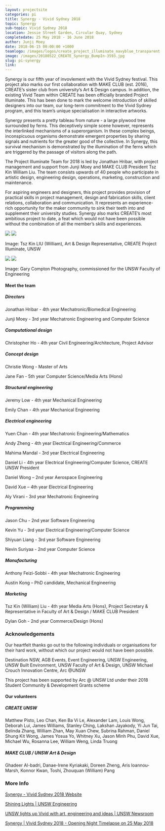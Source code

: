 ```yaml
---
layout: projectsite
categories: pi
title: Synergy - Vivid Sydney 2018
topic: Synergy
sub-topic: Vivid Sydney 2018
location: Jessie Street Garden, Circular Quay, Sydney
completedate: 25 May 2018 - 16 June 2018
author: Junji Moey
date: 2018-06-15 00:00:00 +1000
teamlogo: /images/logos/create_project_illuminate_navyblue_transparent.png
image: /images/20180522_CREATE_Synergy_BumpIn-3593.jpg
slug: pi-synergy
link:
---
```


Synergy is our fifth year of invovlement with the Vivid Sydney festival. This project also marks our first collaboration with MAKE CLUB (est. 2016), CREATE’s sister club from university’s Art & Design campus. In addition, the existing Vivid Team within CREATE has been officially branded Project Illuminate. This has been done to mark the welcome introduction of skilled designers into our team, our long-term commitment to the Vivid Sydney program, and this team’s unique specialisation in interactive artworks.

Synergy presents a pretty tableau from nature - a large plywood tree surrounded by ferns. This deceptively simple scene however, represents the interlinked mechanisms of a superorganism. In these complex beings, inconspicuous organisms demonstrate emergent properties by sharing signals and nutrients for the greater good of the collective. In Synergy, this survival mechanism is demonstrated by the illumination of the ferns which are triggered by the passage of visitors along the path.

The Project Illuminate Team for 2018 is led by Jonathan Hribar, with project management and support from Junji Moey and MAKE CLUB President Tsz Kin William Liu. The team consists upwards of 40 people who participate in artistic design, engineering design, operations, marketing, construction and maintenance.

For aspiring engineers and designers, this project provides provision of practical skills in project management, design and fabrication skills, client relations, collaboration and communication. It represents an experience-rich opportunity for the maker community to sink their teeth into and supplement their university studies. Synergy also marks CREATE’s most ambitious project to date, a feat which would not have been possible without the combination of all the member’s skills and experiences.

<img src="/images/20180503_CREATEProjectIlluminate-0020.jpg" class="contentimg">
<img src="/images/20180519_CREATE_Synergy_BumpIn-0740.jpg" class="contentimg">

Image: Tsz Kin LIU (William), Art & Design Representative, CREATE Project Illuminate, UNSW

<img src="/images/MG_5949final.jpg" class="contentimg">
<img src="/images/MG_5886.jpg" class="contentimg">

Image: Gary Compton Photography, commissioned for the UNSW Faculty of Engineering

<h4>Meet the team</h4>
<h5>Directors</h5>
<p>Jonathan Hribar - 4th year Mechatronic/Biomedical Engineering</p>
<p>Junji Moey - 3rd year Mechatronic Engineering and Computer Science</p>
 
<h5>Computational design</h5>
                    
<p>Christopher Ho - 4th year Civil Engineering/Architecture, Project Advisor</p>
                       
<h5>Concept design</h5>
                    
<p>Christie Wong - Master of Arts</p>
<p>Jane Fan - 5th year Computer Science/Media Arts (Hons)</p>
                     
<h5>Structural engineering</h5>
                    
<p>Jeremy Low - 4th year Mechanical Engineering</p>
<p>Emily Chan - 4th year Mechanical Engineering</p>
                     
<h5>Electrical engineering</h5>
                    
<p>Yuen Chan - 4th year Mechatronic Engineering/Mathematics</p>
<p>Andy Zheng - 4th year Electrical Engineering/Commerce</p>
<p>Mahima Mandal - 3rd year Electrical Engineering</p>
<p>Daniel Li - 4th year Electrical Engineering/Computer Science, CREATE UNSW President</p>
<p>Daniel Wong – 2nd year Aerospace Engineering</p>
<p>David Xue – 4th year Electrical Engineering</p>
<p>Aly Virani - 3rd year Mechatronic Engineering</p>
                     
<h5>Programming</h5>
                    
<p>Jason Chu - 2nd year Software Engineering</p>
<p>Kevin Yu - 3rd year Electrical Engineering/Computer Science</p>
<p>Shiyuan Liang - 3rd year Software Engineering</p>
<p>Nevin Suriyaa - 2nd year Computer Science</p>
                    
<h5>Manufacturing</h5>
                    
<p>Anthony Feizi-Sobbi - 4th year Mechatronic Engineering</p>
<p>Austin Kong – PhD candidate, Mechanical Engineering</p>
                    
<h5>Marketing</h5>
                    
<p>Tsz Kin (William) Liu - 4th year Media Arts (Hons), Project Secretary & Representative in Faculty of Art & Design / MAKE CLUB President</p>
<p>Dylan Goh - 2nd year Commerce/Design (Hons)</p>

<h3>Acknowledgements</h3>

Our heartfelt thanks go out to the following individuals or organisations for their hard work, without which our project would not have been possible.
            
Destination NSW, AGB Events, Event Engineering, UNSW Engineering, UNSW Built Environment, UNSW Faculty of Art & Design, UNSW Michael Crouch Innovation Centre, Arc @UNSW

This project has been supported by Arc @ UNSW Ltd under their 2018 Student Community & Development Grants scheme
                    
<h4>Our volunteers</h4>
<h5>CREATE UNSW</h5>

Matthew Pisto, Leo Chan, Ken Ba Vi Le, Alexander Lam, Louis Wong, Deborah Lui, James Williams, Stanley Ching, Lakshan Jayakody, Yi Jun Tai, Belinda Zhang, William Zhan, May Xuan Chew, Subrina Rahman, Daniel Shung Kit Wong, James Yosua Yo, Whitney Xu, Jason Minh Phu, David Xue, Michael Wu, Rosanna Lee, William Weng, Linda Truong

<h5>MAKE CLUB / UNSW Art & Design</h5>

Ghadeer Al-badri, Danae-Irene Kyriakaki, Doreen Zheng, Aris Ioannou-Marsh, Konnor Kwan, Toshi, Zhouquan (William) Pang
                        
<h3>More Info</h3>
    
<p><a href="https://www.vividsydney.com/event/light/synergy" target="_blank">Synergy - Vivid Sydney 2018 Website</a></p>
<p><a href="https://www.engineering.unsw.edu.au/news/shining-lights" target="_blank">Shining Lights | UNSW Engineering</a></p>
<p><a href="https://newsroom.unsw.edu.au/news/general/unsw-lights-vivid-art-engineering-and-ideas" target="_blank">UNSW lights up Vivid with art, engineering and ideas | UNSW Newsroom</a></p>
<p><a href="https://www.facebook.com/create.project.illuminate/videos/1563004990664662/" target="_blank">Synergy | Vivid Sydney 2018 - Opening Night Timelapse on 25 May 2018</a></p>

